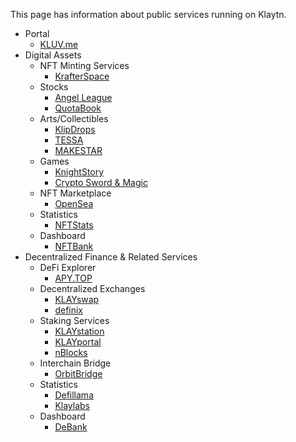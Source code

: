 This page has information about public services running on Klaytn.

* Portal
  * [KLUV.me](https://kluv.me/app/portal)
* Digital Assets
  * NFT Minting Services
    * [KrafterSpace](https://www.krafter.space)
  * Stocks
    * [Angel League](https://www.angelleague.io/tabs/home)
    * [QuotaBook](https://www.quotabook.com/en)
  * Arts/Collectibles
    * [KlipDrops](https://klipdrops.com/)
    * [TESSA](https://www.tessa.art/#/)
    * [MAKESTAR](https://www.makestar.co/)
  * Games
    * [KnightStory](https://knightstory.io/)
    * [Crypto Sword & Magic](https://www.cryptoswordandmagic.com/)
  * NFT Marketplace
    * [OpenSea](https://opensea.io/rankings?chain=klaytn)
  * Statistics
    * [NFTStats](https://www.nft-stats.com/)
  * Dashboard
    * [NFTBank](https://nftbank.ai/)
* Decentralized Finance & Related Services
  * DeFi Explorer
    * [APY.TOP](https://apy.top/find)
  * Decentralized Exchanges
    * [KLAYswap](https://klayswap.com/)
    * [definix](https://definix.com/en)
  * Staking Services
    * [KLAYstation](https://klaystation.io/)
    * [KLAYportal](https://klayportal.hashquark.io/#/)
    * [nBlocks](https://nblocks.io/)
  * Interchain Bridge
    * [OrbitBridge](https://bridge.orbitchain.io/)
  * Statistics
    * [Defillama](https://defillama.com/chain/Klaytn)
    * [Klaylabs](https://www.klaylabs.net/)
  * Dashboard
    * [DeBank](https://debank.com/)
